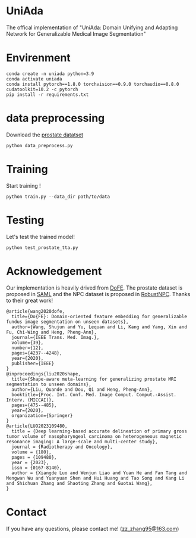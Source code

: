 # UniAda
The offical implementation of "UniAda: Domain Unifying and Adapting Network for Generalizable Medical Image Segmentation"


# Envirenment
```shell
conda create -n uniada python=3.9
conda activate uniada
conda install pytorch==1.8.0 torchvision==0.9.0 torchaudio==0.8.0 cudatoolkit=10.2 -c pytorch
pip install -r requirements.txt
```

# data preprocessing
Download the [prostate datatset](https://liuquande.github.io/SAML/) 
```shell
python data_preprocess.py
```

# Training
Start training !
```shell
python train.py --data_dir path/to/data
```

# Testing
Let's test the trained model!
```shell
python test_prostate_tta.py
```

# Acknowledgement
Our implementation is heavily drived from [DoFE](https://github.com/emma-sjwang/Dofe). The prostate dataset is proposed in [SAML](https://arxiv.org/pdf/2007.02035) and the NPC dataset is proposed in [RobustNPC](https://www.sciencedirect.com/science/article/pii/S016781402300018X). Thanks to their great work!
```shell
@article{wang2020dofe,
  title={Do{FE}: Domain-oriented feature embedding for generalizable fundus image segmentation on unseen datasets},
  author={Wang, Shujun and Yu, Lequan and Li, Kang and Yang, Xin and Fu, Chi-Wing and Heng, Pheng-Ann},
  journal={IEEE Trans. Med. Imag.},
  volume={39},
  number={12},
  pages={4237--4248},
  year={2020},
  publisher={IEEE}
}
@inproceedings{liu2020shape,
  title={Shape-aware meta-learning for generalizing prostate MRI segmentation to unseen domains},
  author={Liu, Quande and Dou, Qi and Heng, Pheng-Ann},
  booktitle={Proc. Int. Conf. Med. Image Comput. Comput.-Assist. Interv. (MICCAI)},
  pages={475--485},
  year={2020},
  organization={Springer}
}
@article{LUO2023109480,
  title = {Deep learning-based accurate delineation of primary gross tumor volume of nasopharyngeal carcinoma on heterogeneous magnetic resonance imaging: A large-scale and multi-center study},
  journal = {Radiotherapy and Oncology},
  volume = {180},
  pages = {109480},
  year = {2023},
  issn = {0167-8140},
  author = {Xiangde Luo and Wenjun Liao and Yuan He and Fan Tang and Mengwan Wu and Yuanyuan Shen and Hui Huang and Tao Song and Kang Li and Shichuan Zhang and Shaoting Zhang and Guotai Wang},
}
```

# Contact
If you have any questions, please contact me! (zz_zhang95@163.com)

